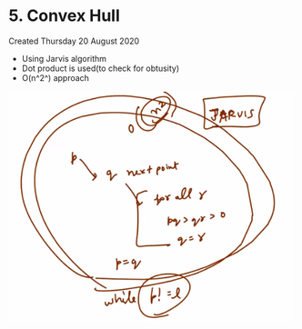 # 5. Convex Hull
Created Thursday 20 August 2020


* Using Jarvis algorithm
* Dot product is used(to check for obtusity)
* O(n^2^) approach

![](5._Convex_Hull/pasted_image.png)

